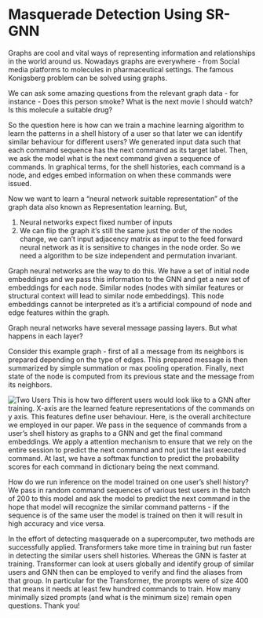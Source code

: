 # Masquerade Detection Using SR-GNN

Graphs are cool and vital ways of representing information and relationships in the world around us.
Nowadays graphs are everywhere - from Social media platforms to molecules in pharmaceutical settings. The famous Konigsberg problem can be solved using graphs.

We can ask some amazing questions from the relevant graph data - for instance - Does this person smoke? What is the next movie I should watch? Is this molecule a suitable drug?

So the question here is how can we train a machine learning algorithm to learn the patterns in a shell history of a user so that later we can identify similar behaviour for different users?
We generated input data such that each command sequence has the next command as its target label. Then, we ask the model what is the next command given a sequence of commands.
In graphical terms, for the shell histories, each command is a node, and edges embed information on when these commands were issued.

Now we want to learn a “neural network suitable representation” of the graph data also known as Representation learning.
But,
1) Neural networks expect fixed number of inputs
2) We can flip the graph it’s still the same just the order of the nodes change, we can’t input adjacency matrix as input to the feed forward neural network as it is sensitive to changes in the node order.
So we need a algorithm to be size independent and permutation invariant.

Graph neural networks are the way to do this.
We have a set of initial node embeddings and we pass this information to the GNN and get a new set of embeddings for each node.
Similar nodes (nodes with similar features or structural context will lead to similar node embeddings). This node embeddings cannot be interpreted as it’s a artificial compound of node and edge features within the graph.

Graph neural networks have several message passing layers. But what happens in each layer?

Consider this example graph - first of all a message from its neighbors is prepared depending on the type of edges. 
This prepared message is then summarized by simple summation or max pooling operation. 
Finally, next state of the node is computed from its previous state and the message from its neighbors.

![Two Users](https://github.com/jackfrost1411/masquerade-detection-using-srgnn/images/Two%20users.png)
This is how two different users would look like to a GNN after training. X-axis are the learned feature representations of the commands on y axis. This features define user behaviour.
Here, is the overall architecture we employed in our paper. We pass in the sequence of commands from a user’s shell history as graphs to a GNN and get the final command embeddings. We apply a attention mechanism to ensure that we rely on the entire session to predict the next command and not just the last executed command. At last, we have a softmax function to predict the probability scores for each command in dictionary being the next command.

How do we run inference on the model trained on one user’s shell history? We pass in random command sequences of various test users in the batch of 200 to this model and ask the model to predict the next command in the hope that model will recognize the similar command patterns - if the sequence is of the same user the model is trained on then it will result in high accuracy and vice versa.

In the effort of detecting masquerade on a supercomputer, two methods are successfully applied. Transformers take more time in training but run faster in detecting the similar users shell histories. Whereas the GNN is faster at training. Transformer can look at users globally and identify group of similar users and GNN then can be employed to verify and find the aliases from that group. In particular for the Transformer, the prompts were of size 400 that means it needs at least few hundred commands to train. How many minimally sized prompts (and what is the minimum size) remain open questions.
Thank you!
